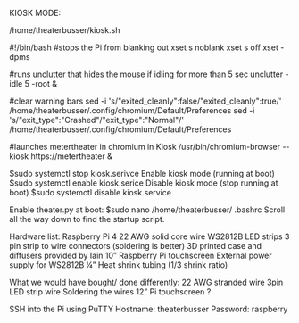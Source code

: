 KIOSK MODE:

/home/theaterbusser/kiosk.sh

#!/bin/bash
#stops the Pi from blanking out 
xset s noblank
xset s off
xset -dpms

#runs unclutter that hides the mouse if idling for more than 5 sec
unclutter -idle 5 -root &

#clear warning bars
sed -i 's/"exited_cleanly":false/"exited_cleanly":true/' /home/theaterbusser/.config/chromium/Default/Preferences
sed -i 's/"exit_type":"Crashed"/"exit_type":"Normal"/' /home/theaterbusser/.config/chromium/Default/Preferences

#launches metertheater in chromium in Kiosk
/usr/bin/chromium-browser  --kiosk https://metertheater &



$sudo systemctl stop kiosk.serivce
Enable kiosk mode (running at boot)
$sudo systemctl enable kiosk.serice 
Disable kiosk mode (stop running at boot)
$sudo systemctl disable kiosk.service

Enable theater.py at boot:
$sudo nano /home/theaterbusser/ .bashrc
Scroll all the way down to find the startup script.

Hardware list:
Raspberry Pi 4
22 AWG solid core wire 
WS2812B LED strips
3 pin strip to wire connectors (soldering is better)
3D printed case and diffusers provided by Iain 
10” Raspberry Pi touchscreen
External power supply for WS2812B
¼”  Heat shrink tubing  (1/3 shrink ratio)

What we would have bought/ done differently:
22 AWG stranded wire 3pin LED strip wire
Soldering the wires
12” Pi touchscreen ?

SSH into the Pi using PuTTY
Hostname: theaterbusser
Password: raspberry

